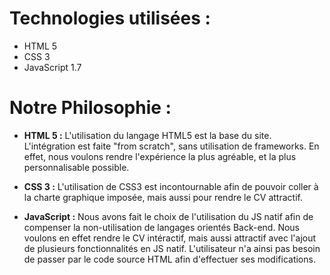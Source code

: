 # Technologies utilisées :
  - HTML 5
  - CSS 3
  - JavaScript 1.7

# Notre Philosophie :

  - **HTML 5 :**
L'utilisation du langage HTML5 est la base du site.
L'intégration est faite "from scratch", sans utilisation de frameworks. En effet, nous voulons rendre l'expérience la plus agréable, et la plus personnalisable possible.

  - **CSS 3 :**
L'utilisation de CSS3 est incontournable afin de pouvoir coller à la charte graphique imposée, mais aussi pour rendre le CV attractif.

  - **JavaScript :**
Nous avons fait le choix de l'utilisation du JS natif afin de compenser la non-utilisation de langages orientés Back-end.
Nous voulons en effet rendre le CV intéractif, mais aussi attractif avec l'ajout de plusieurs fonctionnalités en JS natif.
L'utilisateur n'a ainsi pas besoin de passer par le code source HTML afin d'effectuer ses modifications.
